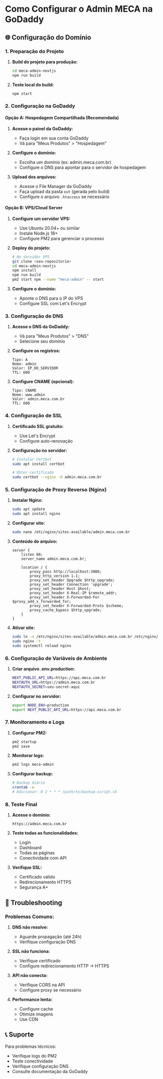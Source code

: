 # Como Configurar o Admin MECA na GoDaddy

## 🌐 Configuração do Domínio

### 1. Preparação do Projeto

1. **Build do projeto para produção:**
   ```bash
   cd meca-admin-nextjs
   npm run build
   ```

2. **Teste local do build:**
   ```bash
   npm start
   ```

### 2. Configuração na GoDaddy

#### Opção A: Hospedagem Compartilhada (Recomendada)

1. **Acesse o painel da GoDaddy:**
   - Faça login em sua conta GoDaddy
   - Vá para "Meus Produtos" > "Hospedagem"

2. **Configure o domínio:**
   - Escolha um domínio (ex: admin.meca.com.br)
   - Configure o DNS para apontar para o servidor de hospedagem

3. **Upload dos arquivos:**
   - Acesse o File Manager da GoDaddy
   - Faça upload da pasta `out` (gerada pelo build)
   - Configure o arquivo `.htaccess` se necessário

#### Opção B: VPS/Cloud Server

1. **Configure um servidor VPS:**
   - Use Ubuntu 20.04+ ou similar
   - Instale Node.js 18+
   - Configure PM2 para gerenciar o processo

2. **Deploy do projeto:**
   ```bash
   # No servidor VPS
   git clone <seu-repositorio>
   cd meca-admin-nextjs
   npm install
   npm run build
   pm2 start npm --name "meca-admin" -- start
   ```

3. **Configure o domínio:**
   - Aponte o DNS para o IP do VPS
   - Configure SSL com Let's Encrypt

### 3. Configuração de DNS

1. **Acesse o DNS da GoDaddy:**
   - Vá para "Meus Produtos" > "DNS"
   - Selecione seu domínio

2. **Configure os registros:**
   ```
   Tipo: A
   Nome: admin
   Valor: IP_DO_SERVIDOR
   TTL: 600
   ```

3. **Configure CNAME (opcional):**
   ```
   Tipo: CNAME
   Nome: www.admin
   Valor: admin.meca.com.br
   TTL: 600
   ```

### 4. Configuração de SSL

1. **Certificado SSL gratuito:**
   - Use Let's Encrypt
   - Configure auto-renovação

2. **Configuração no servidor:**
   ```bash
   # Instalar Certbot
   sudo apt install certbot
   
   # Obter certificado
   sudo certbot --nginx -d admin.meca.com.br
   ```

### 5. Configuração de Proxy Reverso (Nginx)

1. **Instalar Nginx:**
   ```bash
   sudo apt update
   sudo apt install nginx
   ```

2. **Configurar site:**
   ```bash
   sudo nano /etc/nginx/sites-available/admin.meca.com.br
   ```

3. **Conteúdo do arquivo:**
   ```nginx
   server {
       listen 80;
       server_name admin.meca.com.br;
       
       location / {
           proxy_pass http://localhost:3000;
           proxy_http_version 1.1;
           proxy_set_header Upgrade $http_upgrade;
           proxy_set_header Connection 'upgrade';
           proxy_set_header Host $host;
           proxy_set_header X-Real-IP $remote_addr;
           proxy_set_header X-Forwarded-For $proxy_add_x_forwarded_for;
           proxy_set_header X-Forwarded-Proto $scheme;
           proxy_cache_bypass $http_upgrade;
       }
   }
   ```

4. **Ativar site:**
   ```bash
   sudo ln -s /etc/nginx/sites-available/admin.meca.com.br /etc/nginx/sites-enabled/
   sudo nginx -t
   sudo systemctl reload nginx
   ```

### 6. Configuração de Variáveis de Ambiente

1. **Criar arquivo .env.production:**
   ```bash
   NEXT_PUBLIC_API_URL=https://api.meca.com.br
   NEXTAUTH_URL=https://admin.meca.com.br
   NEXTAUTH_SECRET=seu-secret-aqui
   ```

2. **Configurar no servidor:**
   ```bash
   export NODE_ENV=production
   export NEXT_PUBLIC_API_URL=https://api.meca.com.br
   ```

### 7. Monitoramento e Logs

1. **Configurar PM2:**
   ```bash
   pm2 startup
   pm2 save
   ```

2. **Monitorar logs:**
   ```bash
   pm2 logs meca-admin
   ```

3. **Configurar backup:**
   ```bash
   # Backup diário
   crontab -e
   # Adicionar: 0 2 * * * /path/to/backup-script.sh
   ```

### 8. Teste Final

1. **Acesse o domínio:**
   ```
   https://admin.meca.com.br
   ```

2. **Teste todas as funcionalidades:**
   - Login
   - Dashboard
   - Todas as páginas
   - Conectividade com API

3. **Verifique SSL:**
   - Certificado válido
   - Redirecionamento HTTPS
   - Segurança A+

## 🔧 Troubleshooting

### Problemas Comuns:

1. **DNS não resolve:**
   - Aguarde propagação (até 24h)
   - Verifique configuração DNS

2. **SSL não funciona:**
   - Verifique certificado
   - Configure redirecionamento HTTP → HTTPS

3. **API não conecta:**
   - Verifique CORS na API
   - Configure proxy se necessário

4. **Performance lenta:**
   - Configure cache
   - Otimize imagens
   - Use CDN

## 📞 Suporte

Para problemas técnicos:
- Verifique logs do PM2
- Teste conectividade
- Verifique configuração DNS
- Consulte documentação da GoDaddy

